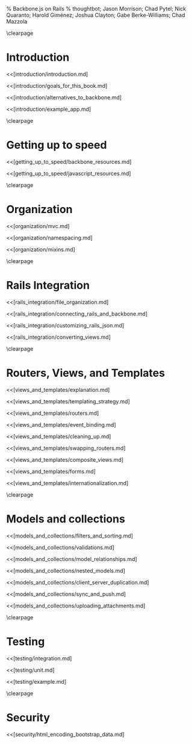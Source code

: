 % Backbone.js on Rails
% thoughtbot; Jason Morrison; Chad Pytel; Nick Quaranto; Harold Giménez; Joshua Clayton; Gabe Berke-Williams; Chad Mazzola

\clearpage

# Introduction

<<[introduction/introduction.md]

<<[introduction/goals_for_this_book.md]

<<[introduction/alternatives_to_backbone.md]

<<[introduction/example_app.md]

\clearpage

# Getting up to speed

<<[getting_up_to_speed/backbone_resources.md]

<<[getting_up_to_speed/javascript_resources.md]

\clearpage

# Organization

<<[organization/mvc.md]

<<[organization/namespacing.md]

<<[organization/mixins.md]

\clearpage

# Rails Integration

<<[rails_integration/file_organization.md]

<<[rails_integration/connecting_rails_and_backbone.md]

<<[rails_integration/customizing_rails_json.md]

<<[rails_integration/converting_views.md]

\clearpage

# Routers, Views, and Templates

<<[views_and_templates/explanation.md]

<<[views_and_templates/templating_strategy.md]

<<[views_and_templates/routers.md]

<<[views_and_templates/event_binding.md]

<<[views_and_templates/cleaning_up.md]

<<[views_and_templates/swapping_routers.md]

<<[views_and_templates/composite_views.md]

<<[views_and_templates/forms.md]

<<[views_and_templates/internationalization.md]

\clearpage

# Models and collections

<<[models_and_collections/filters_and_sorting.md]

<<[models_and_collections/validations.md]

<<[models_and_collections/model_relationships.md]

<<[models_and_collections/nested_models.md]

<<[models_and_collections/client_server_duplication.md]

<<[models_and_collections/sync_and_push.md]

<<[models_and_collections/uploading_attachments.md]

\clearpage

# Testing

<<[testing/integration.md]

<<[testing/unit.md]

<<[testing/example.md]

\clearpage

# Security

<<[security/html_encoding_bootstrap_data.md]
